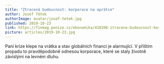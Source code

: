 ```yaml
---
title: "Ztracená budoucnost: korporace na oprátce"
author: Josef Tětek
authorImage: avatar/josef-tetek.jpg
published: 2019-10-23
link: https://finmag.penize.cz/ekonomika/410398-ztracena-budoucnost-korporace-na-opratce
picture: articles/2019-10-23.jpg
---
```


Paní krize klepe na vrátka a stav globálních financí je alarmující. V příštím propadu to pravděpodobně odnesou korporace, které se staly životně závislými na levném dluhu.
